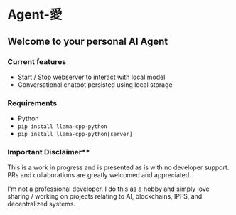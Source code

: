 # Agent-愛

## Welcome to your personal AI Agent

### Current features
- Start / Stop webserver to interact with local model
- Conversational chatbot persisted using local storage

### Requirements
- Python
- `pip install llama-cpp-python`
- `pip install llama-cpp-python[server]`

### Important Disclaimer**
This is a work in progress and is presented as is with no developer support. PRs and collaborations are greatly welcomed and appreciated.

I'm not a professional developer. I do this as a hobby and simply love sharing / working on projects relating to AI, blockchains, IPFS, and decentralized systems.

